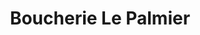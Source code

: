 ---
title: "Boucherie Le Palmier"
url: /saint-martin-de-crau/boucherie-le-palmier/
shop: boucherie
---